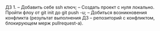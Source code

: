 ДЗ 1.
– Добавить себе ssh ключ;
– Создать проект с нуля локально. Пройти флоу от git init до git push -u;
– Добиться возникновения конфликта (результат выполнения ДЗ – репозиторий с конфликтом, блокирующем мерж pullrequest-а).
